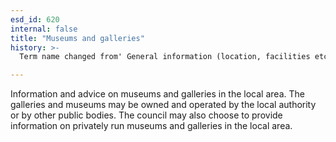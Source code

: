 ```yaml
---
esd_id: 620
internal: false
title: "Museums and galleries"
history: >-
  Term name changed from' General information (location, facilities etc.)' to 'General information (museums, galleries)' and scope notes added in version 2.02. Term name changed from 'General information (museums, galleries)' to 'Museums and galleries - general information' in version 3.00. Name changed to 'Museums and galleries' in version 4.00.

---
```


Information and advice on museums and galleries in the local area.  The galleries and museums may be owned and operated by the local authority or by other public bodies.  The council may also choose to provide information on privately run museums and galleries in the local area.

